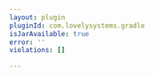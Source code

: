 ```yaml
---
layout: plugin
pluginId: com.lovelysystems.gradle
isJarAvailable: true
error: ''
violations: []

---
```

